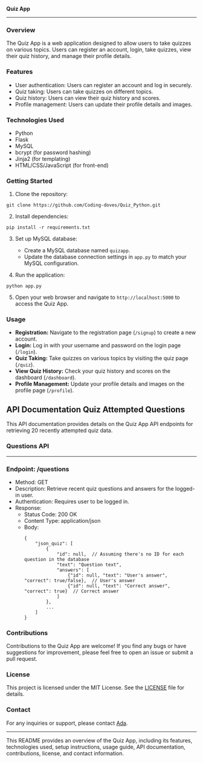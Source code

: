 **Quiz App**

---

### Overview

The Quiz App is a web application designed to allow users to take quizzes on various topics. Users can register an account, login, take quizzes, view their quiz history, and manage their profile details.

### Features

- User authentication: Users can register an account and log in securely.
- Quiz taking: Users can take quizzes on different topics.
- Quiz history: Users can view their quiz history and scores.
- Profile management: Users can update their profile details and images.

### Technologies Used

- Python
- Flask
- MySQL
- bcrypt (for password hashing)
- Jinja2 (for templating)
- HTML/CSS/JavaScript (for front-end)

### Getting Started

1. Clone the repository:

```
git clone https://github.com/Coding-doves/Quiz_Python.git
```

2. Install dependencies:

```
pip install -r requirements.txt
```

3. Set up MySQL database:

   - Create a MySQL database named `quizapp`.
   - Update the database connection settings in `app.py` to match your MySQL configuration.

4. Run the application:

```
python app.py
```

5. Open your web browser and navigate to `http://localhost:5000` to access the Quiz App.

### Usage

- **Registration:** Navigate to the registration page (`/signup`) to create a new account.
- **Login:** Log in with your username and password on the login page (`/login`).
- **Quiz Taking:** Take quizzes on various topics by visiting the quiz page (`/quiz`).
- **View Quiz History:** Check your quiz history and scores on the dashboard (`/dashboard`).
- **Profile Management:** Update your profile details and images on the profile page (`/profile`).

## API Documentation Quiz Attempted Questions

This API documentation provides details on the Quiz App API endpoints for retrieving 20 recently attempted quiz data.

### Questions API
---
### Endpoint: /questions
- Method: GET
- Description: Retrieve recent quiz questions and answers for the logged-in user.
- Authentication: Requires user to be logged in.
- Response:
  - Status Code: 200 OK
  - Content Type: application/json
  - Body: 
    ```
    {
        "json_quiz": [
            {
                "id": null,  // Assuming there's no ID for each question in the database
                "text": "Question text",
                "answers": [
                    {"id": null, "text": "User's answer", "correct": true/false},  // User's answer
                    {"id": null, "text": "Correct answer", "correct": true}  // Correct answer
                ]
            },
            ...
        ]
    }
    ```


### Contributions

Contributions to the Quiz App are welcome! If you find any bugs or have suggestions for improvement, please feel free to open an issue or submit a pull request.

### License

This project is licensed under the MIT License. See the [LICENSE](LICENSE.txt) file for details.

### Contact

For any inquiries or support, please contact [Ada](mailto:obenedicta4@gmail.com).

---

This README provides an overview of the Quiz App, including its features, technologies used, setup instructions, usage guide, API documentation, contributions, license, and contact information.

